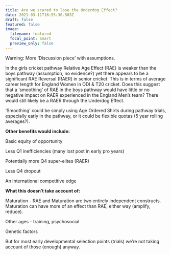 ```yaml
---
title: Are we scared to lose the Underdog Effect?
date: 2021-03-11T16:55:30.503Z
draft: false
featured: false
image:
  filename: featured
  focal_point: Smart
  preview_only: false
---
```

Warning: More ‘Discussion piece’ with assumptions.

In the girls cricket pathway Relative Age Effect (RAE) is weaker than the boys pathway (assumption, no evidence?) yet there appears to be a significant RAE Reversal (RAER) in senior cricket. This is in terms of average career length for England Women in ODI & T20 cricket. Does this suggest that a ‘smoothing’ of RAE in the boys pathway would have little or no negative impact on RAER experienced in the England Men’s team? There would still likely be a RAER through the Underdog Effect.

‘Smoothing’ could be simply using Age Ordered Shirts during pathway trials, especially early in the pathway, or it could be flexible quotas (5 year rolling averages?).

**Other benefits would include:**

Basic equity of opportunity

Less Q1 inefficiencies (many lost post in early pro years)

Potentially more Q4 super-elites (RAER)

Less Q4 dropout

An International competitive edge

**What this doesn’t take account of:**

Maturation - RAE and Maturation are two entirely independent constructs. Maturation can have more of an effect than RAE, either way (amplify, reduce).

Other ages - training, psychosocial

Genetic factors

But for most early developmental selection points (trials) we’re not taking account of those (enough) anyway.